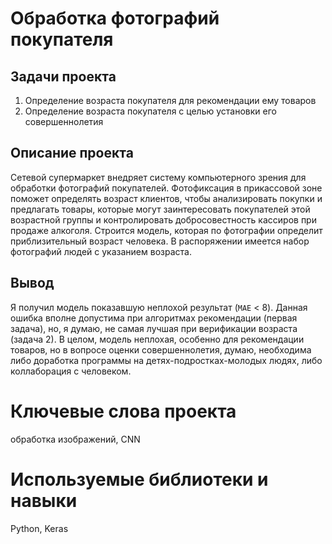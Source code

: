 # **Обработка фотографий покупателя**
## Задачи проекта  
1. Определение возраста покупателя для рекомендации ему товаров
2. Определение возраста покупателя с целью установки его совершеннолетия 
## Описание проекта
Сетевой супермаркет внедряет систему компьютерного зрения для обработки фотографий покупателей. Фотофиксация в прикассовой зоне поможет определять возраст клиентов, чтобы анализировать покупки и предлагать товары, которые могут заинтересовать покупателей этой возрастной группы и контролировать добросовестность кассиров при продаже алкоголя. Строится модель, которая по фотографии определит приблизительный возраст человека. В распоряжении имеется набор фотографий людей с указанием возраста.
## Вывод
Я получил модель показавшую неплохой результат (`MAE` < 8). Данная ошибка вполне допустима при алгоритмах рекомендации (первая задача), но, я думаю, не самая лучшая при верификации возраста (задача 2). В целом, модель неплохая, особенно для рекомендации товаров, но в вопросе оценки совершеннолетия, думаю, необходима либо доработка программы на детях-подростках-молодых людях, либо коллаборация с человеком.
# Ключевые слова проекта
обработка изображений, CNN
# Используемые библиотеки и навыки
Python, Keras
